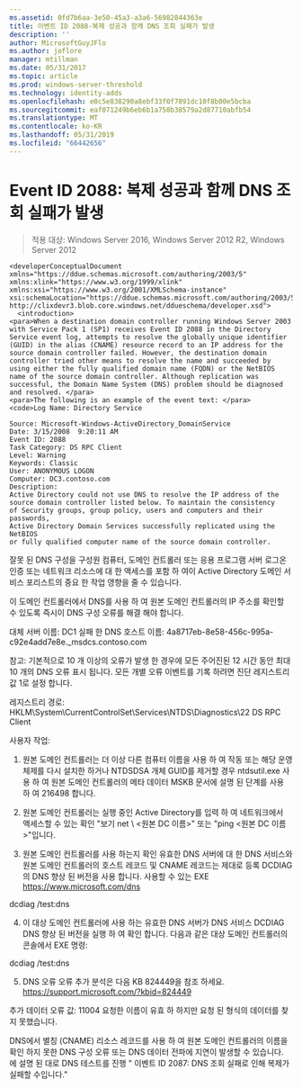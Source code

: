 ```yaml
---
ms.assetid: 0fd7b6aa-3e50-45a3-a3a6-56982844363e
title: 이벤트 ID 2088-복제 성공과 함께 DNS 조회 실패가 발생
description: ''
author: MicrosoftGuyJFlo
ms.author: joflore
manager: mtillman
ms.date: 05/31/2017
ms.topic: article
ms.prod: windows-server-threshold
ms.technology: identity-adds
ms.openlocfilehash: e0c5e838290a8ebf33f0f7891dc10f8b00e5bcba
ms.sourcegitcommit: eaf071249b6eb6b1a758b38579a2d87710abfb54
ms.translationtype: MT
ms.contentlocale: ko-KR
ms.lasthandoff: 05/31/2019
ms.locfileid: "66442656"
---
```

# <a name="event-id-2088-dns-lookup-failure-occurred-with-replication-success"></a>Event ID 2088: 복제 성공과 함께 DNS 조회 실패가 발생

>적용 대상: Windows Server 2016, Windows Server 2012 R2, Windows Server 2012

    
    <developerConceptualDocument xmlns="https://ddue.schemas.microsoft.com/authoring/2003/5" xmlns:xlink="https://www.w3.org/1999/xlink" xmlns:xsi="https://www.w3.org/2001/XMLSchema-instance" xsi:schemaLocation="https://ddue.schemas.microsoft.com/authoring/2003/5 http://clixdevr3.blob.core.windows.net/ddueschema/developer.xsd">
      <introduction>
    <para>When a destination domain controller running Windows Server 2003 with Service Pack 1 (SP1) receives Event ID 2088 in the Directory Service event log, attempts to resolve the globally unique identifier (GUID) in the alias (CNAME) resource record to an IP address for the source domain controller failed. However, the destination domain controller tried other means to resolve the name and succeeded by using either the fully qualified domain name (FQDN) or the NetBIOS name of the source domain controller. Although replication was successful, the Domain Name System (DNS) problem should be diagnosed and resolved. </para>
    <para>The following is an example of the event text: </para>
    <code>Log Name: Directory Service

    Source: Microsoft-Windows-ActiveDirectory_DomainService
    Date: 3/15/2008  9:20:11 AM
    Event ID: 2088
    Task Category: DS RPC Client 
    Level: Warning
    Keywords: Classic
    User: ANONYMOUS LOGON
    Computer: DC3.contoso.com
    Description:
    Active Directory could not use DNS to resolve the IP address of the 
    source domain controller listed below. To maintain the consistency 
    of Security groups, group policy, users and computers and their passwords, 
    Active Directory Domain Services successfully replicated using the NetBIOS 
    or fully qualified computer name of the source domain controller. 

잘못 된 DNS 구성을 구성원 컴퓨터, 도메인 컨트롤러 또는 응용 프로그램 서버 로그온 인증 또는 네트워크 리소스에 대 한 액세스를 포함 하 여이 Active Directory 도메인 서비스 포리스트의 중요 한 작업 영향을 줄 수 있습니다. 

이 도메인 컨트롤러에서 DNS를 사용 하 여 원본 도메인 컨트롤러의 IP 주소를 확인할 수 있도록 즉시이 DNS 구성 오류를 해결 해야 합니다. 

대체 서버 이름: DC1 실패 한 DNS 호스트 이름: 4a8717eb-8e58-456c-995a-c92e4add7e8e._msdcs.contoso.com 

참고: 기본적으로 10 개 이상의 오류가 발생 한 경우에 모든 주어진된 12 시간 동안 최대 10 개의 DNS 오류 표시 됩니다.  모든 개별 오류 이벤트를 기록 하려면 진단 레지스트리 값 1로 설정 합니다. 

레지스트리 경로: HKLM\System\CurrentControlSet\Services\NTDS\Diagnostics\22 DS RPC Client 

사용자 작업: 

1) 원본 도메인 컨트롤러는 더 이상 다른 컴퓨터 이름을 사용 하 여 작동 또는 해당 운영 체제를 다시 설치한 하거나 NTDSDSA 개체 GUID를 제거할 경우 ntdsutil.exe 사용 하 여 원본 도메인 컨트롤러의 메타 데이터 MSKB 문서에 설명 된 단계를 사용 하 여 216498 합니다. 

2) 원본 도메인 컨트롤러는 실행 중인 Active Directory를 입력 하 여 네트워크에서 액세스할 수 있는 확인 "보기 net \\ &lt;원본 DC 이름&gt;" 또는 "ping &lt;원본 DC 이름&gt;"입니다. 

3) 원본 도메인 컨트롤러를 사용 하는지 확인 유효한 DNS 서버에 대 한 DNS 서비스와 원본 도메인 컨트롤러의 호스트 레코드 및 CNAME 레코드는 제대로 등록 DCDIAG의 DNS 향상 된 버전을 사용 합니다. 사용할 수 있는 EXE <https://www.microsoft.com/dns> 

dcdiag /test:dns 

4) 이 대상 도메인 컨트롤러에 사용 하는 유효한 DNS 서버가 DNS 서비스 DCDIAG DNS 향상 된 버전을 실행 하 여 확인 합니다. 다음과 같은 대상 도메인 컨트롤러의 콘솔에서 EXE 명령: 

dcdiag /test:dns 

5) DNS 오류 오류 추가 분석은 다음 KB 824449을 참조 하세요. <https://support.microsoft.com/?kbid=824449> 

추가 데이터 오류 값: 11004 요청한 이름이 유효 하 하지만 요청 된 형식의 데이터를 찾지 못했습니다.</code> </introduction>
  <section>
    <title>Diagnosis</title>
    <content>
      <para>DNS에서 별칭 (CNAME) 리소스 레코드를 사용 하 여 원본 도메인 컨트롤러의 이름을 확인 하지 못한 DNS 구성 오류 또는 DNS 데이터 전파에 지연이 발생할 수 있습니다.</para>
    </content>
  </section>
  <section>
    <title>해결 방법</title>
    <content>
      <para>에 설명 된 대로 DNS 테스트를 진행 &quot; <link xlink:href="85b1d179-f53e-4f95-b0b8-5b1c096a8076">이벤트 ID 2087: DNS 조회 실패로 인해 복제가 실패할 수</link>입니다.&quot;</para>
    </content>
  </section>
  <relatedTopics />
</developerConceptualDocument>


